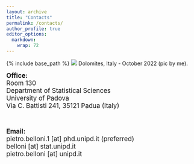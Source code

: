 ```yaml
---
layout: archive
title: "Contacts"
permalink: /contacts/
author_profile: true
editor_options: 
  markdown: 
    wrap: 72
---
```


{% include base_path %} <img src="/images/dolomites.jpeg"/> Dolomites,
Italy - October 2022 (pic by me).

<font style="font-size:17px"> <b>Office:</b> <br> Room 130<br/> Department of
Statistical Sciences <br/> University of Padova<br/> Via C. Battisti
241, 35121 Padua (Italy) <br/>

<br>

<b>Email:</b> <br> pietro.belloni.1 [at] phd.unipd.it (preferred)<br/>
belloni [at] stat.unipd.it<br/> pietro.belloni [at] unipd.it
</font>

<br/>
